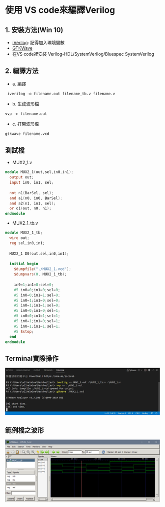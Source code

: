 # 使用 VS code來編譯Verilog

## 1. 安裝方法(Win 10)
* [iVerilog](http://iverilog.icarus.com/): 記得加入環境變數
* [GTKWave](http://gtkwave.sourceforge.net/)
* 在VS code裡安裝 Verilog-HDL/SystemVerilog/Bluespec SystemVerilog

## 2. 編譯方法
* a. 編譯
```verilog
 iverilog -o filename.out filename_tb.v filename.v
```
* b. 生成波形檔
```verilog
vvp -n filename.out
```
* c. 打開波形檔
```verilog
gtkwave filename.vcd
```
## 測試檔
* MUX2_1.v
```verilog
module MUX2_1(out,sel,in0,in1);
  output out;
  input in0, in1, sel;

  not n1(BarSel, sel);
  and a1(n0, in0, BarSel);
  and a2(n1, in1, sel);
  or o1(out, n0, n1);
endmodule
```
* MUX2_1_tb.v
```verilog
module MUX2_1_tb;
  wire out;
  reg sel,in0,in1;
  
  MUX2_1 D0(out,sel,in0,in1);

  initial begin
    $dumpfile("./MUX2_1.vcd");  
    $dumpvars(0, MUX2_1_tb);

    in0=1;in1=0;sel=0;
    #5 in0=0;in1=0;sel=0;
    #5 in0=0;in1=1;sel=0;
    #5 in0=1;in1=0;sel=0;
    #5 in0=1;in1=1;sel=0;
    #5 in0=0;in1=0;sel=1;
    #5 in0=0;in1=1;sel=1;
    #5 in0=1;in1=0;sel=1;
    #5 in0=1;in1=1;sel=1;
    #5 $stop;
  end
endmodule
```
## Terminal實際操作
![terminal.png](./img/terminal.jpg)
## 範例檔之波形
![wave.png](./img/wave.png)

